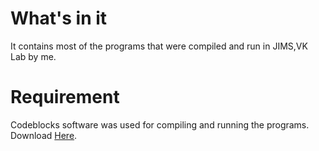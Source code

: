 # What's in it
  It contains most of the programs that were compiled and run in JIMS,VK Lab by me.
  
# Requirement
  Codeblocks software was used for compiling and running the programs. Download [Here](http://www.codeblocks.org/downloads/26).
 
